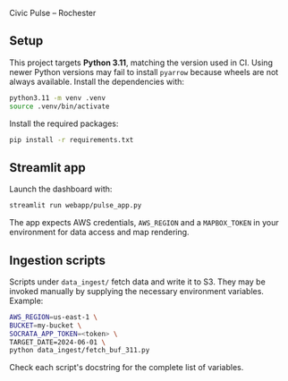 Civic Pulse – Rochester

## Setup

This project targets **Python 3.11**, matching the version used in CI. Using newer Python versions may fail to install `pyarrow` because wheels are
not always available. Install the dependencies with:

```bash
python3.11 -m venv .venv
source .venv/bin/activate
```

Install the required packages:

```bash
pip install -r requirements.txt
```

## Streamlit app

Launch the dashboard with:

```bash
streamlit run webapp/pulse_app.py
```

The app expects AWS credentials, `AWS_REGION` and a `MAPBOX_TOKEN` in your environment for data access and map rendering.

## Ingestion scripts

Scripts under `data_ingest/` fetch data and write it to S3. They may be invoked manually by supplying the necessary environment variables. Example:

```bash
AWS_REGION=us-east-1 \
BUCKET=my-bucket \
SOCRATA_APP_TOKEN=<token> \
TARGET_DATE=2024-06-01 \
python data_ingest/fetch_buf_311.py
```

Check each script's docstring for the complete list of variables.
